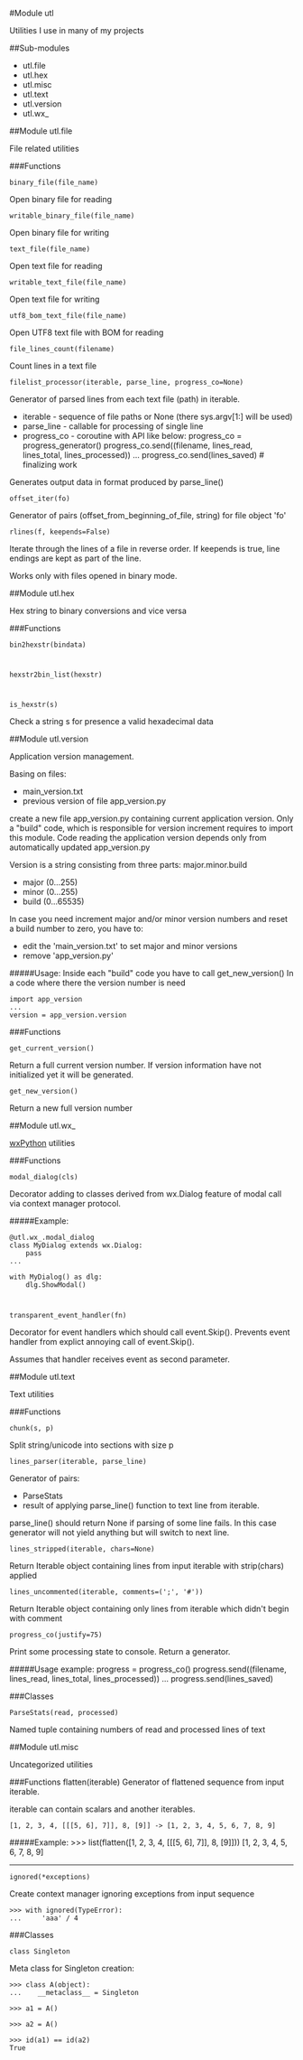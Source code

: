 #Module utl

Utilities I use in many of my projects


##Sub-modules

- utl.file
- utl.hex
- utl.misc
- utl.text
- utl.version
- utl.wx_

##Module utl.file

File related utilities


###Functions

    binary_file(file_name)
    
Open binary file for reading

    writable_binary_file(file_name)
    
Open binary file for writing

    text_file(file_name)
    
Open text file for reading

    writable_text_file(file_name)
    
Open text file for writing

    utf8_bom_text_file(file_name)
    
Open UTF8 text file with BOM for reading


    file_lines_count(filename)
    
Count lines in a text file

    filelist_processor(iterable, parse_line, progress_co=None)
    
Generator of parsed lines from each text file (path) in iterable.

* iterable - sequence of file paths or None (there sys.argv[1:] will be used)
* parse_line - callable for processing of single line
* progress_co - coroutine with API like below:
        progress_co = progress_generator()
        progress_co.send((filename, lines_read, lines_total, lines_processed))
        ...
        progress_co.send(lines_saved)  # finalizing work

Generates output data in format produced by parse_line()

    offset_iter(fo)

Generator of pairs (offset_from_beginning_of_file, string) for file object 'fo'

    rlines(f, keepends=False)

Iterate through the lines of a file in reverse order.
If keepends is true, line endings are kept as part of the line.

Works only with files opened in binary mode.

##Module utl.hex

Hex string to binary conversions and vice versa

###Functions

    bin2hexstr(bindata)
# 
    hexstr2bin_list(hexstr)
# 
    is_hexstr(s)
Check a string s for presence a valid hexadecimal data

##Module utl.version

Application version management.

Basing on files:
- main_version.txt
- previous version of file app_version.py

create a new file app_version.py containing current application version.
Only a "build" code, which is responsible for version increment requires to import this module. Code reading
the application version depends only from automatically updated app_version.py

Version is a string consisting from three parts: major.minor.build
- major (0...255)
- minor (0...255)
- build (0...65535)

In case you need increment major and/or minor version numbers and reset a build number to zero, you have to:
- edit the 'main_version.txt' to set major and minor versions
- remove 'app_version.py'

#####Usage:
Inside each "build" code you have to call get_new_version()
In a code where there the version number is need
    
    import app_version
    ...
    version = app_version.version

###Functions
    
    get_current_version()
Return a full current version number.
If version information have not initialized yet it will be generated.

    get_new_version()
    
Return a new full version number

##Module utl.wx_

[wxPython](http://www.wxpython.org) utilities

###Functions

    modal_dialog(cls)

Decorator adding to classes derived from wx.Dialog feature of modal call via context manager protocol.

#####Example:

    @utl.wx_.modal_dialog
    class MyDialog extends wx.Dialog:
        pass
    ...

    with MyDialog() as dlg:
        dlg.ShowModal()

#     

    transparent_event_handler(fn)

Decorator for event handlers which should call event.Skip().
Prevents event handler from explict annoying call of event.Skip().

Assumes that handler receives event as second parameter.

##Module utl.text

Text utilities

###Functions

    chunk(s, p)
Split string/unicode into sections with size p

    lines_parser(iterable, parse_line)
Generator of pairs:

- ParseStats
- result of applying parse_line() function to text line from iterable.

parse_line() should return None if parsing of some line fails. In this case generator will not yield anything but will switch to next line.

    lines_stripped(iterable, chars=None)
Return Iterable object containing lines from input iterable with strip(chars) applied

    lines_uncommented(iterable, comments=(';', '#'))
Return Iterable object containing only lines from iterable which didn't begin with comment

    progress_co(justify=75)
Print some processing state to console. Return a generator.

#####Usage example:
    progress = progress_co()
    progress.send((filename, lines_read, lines_total, lines_processed))
    ...
    progress.send(lines_saved)

###Classes

    ParseStats(read, processed)
Named tuple containing numbers of read and processed lines of text

##Module utl.misc

Uncategorized utilities

###Functions
    flatten(iterable)
Generator of flattened sequence from input iterable.

iterable can contain scalars and another iterables.

    [1, 2, 3, 4, [[[5, 6], 7]], 8, [9]] -> [1, 2, 3, 4, 5, 6, 7, 8, 9]

#####Example:
    >>> list(flatten([1, 2, 3, 4, [[[5, 6], 7]], 8, [9]]))
    [1, 2, 3, 4, 5, 6, 7, 8, 9]

___

    ignored(*exceptions)
Create context manager ignoring exceptions from input sequence

    >>> with ignored(TypeError):
    ...     'aaa' / 4

###Classes 

    class Singleton

Meta class for Singleton creation:

    >>> class A(object):
    ...    __metaclass__ = Singleton

    >>> a1 = A()

    >>> a2 = A()

    >>> id(a1) == id(a2)
    True
